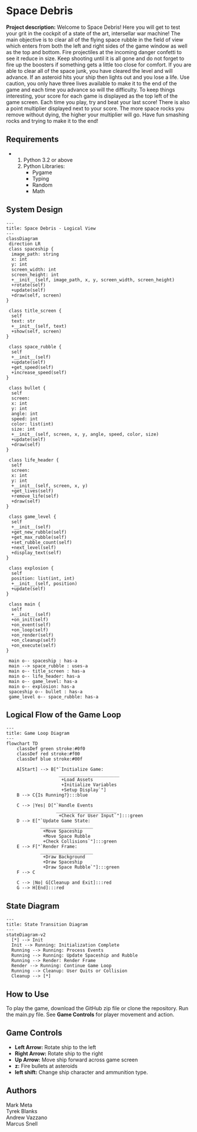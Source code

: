 # Space Debris

**Project description:**  Welcome to Space Debris! Here you will get to test your grit in the cockpit of a state of the art, intersellar war machine!  The main objective is to clear all of the flying space rubble in the field of view which enters from both the left and right sides of the game window as well as the top and bottom. Fire projectiles at the incoming danger confetti to see it reduce in size. Keep shooting until it is all gone and do not forget to fire up the boosters if something gets a little too close for comfort.  If you are able to clear all of the space junk, you have cleared the level and will advance.  If an asteroid hits your ship then lights out and you lose a life.  Use caution, you only have three lives available to make it to the end of the game and each time you advance so will the difficulty. To keep things interesting, your score for each game is displayed as the top left of the game screen.  Each time you play, try and beat your last score!  There is also a point multiplier displayed next to your score.  The more space rocks you remove without dying, the higher your multiplier will go.  Have fun smashing rocks and trying to make it to the end!

## Requirements

 - 1. Python 3.2 or above
   3. Python Libraries:
      - Pygame
      - Typing
      - Random
      - Math
## System Design
```mermaid
---
title: Space Debris - Logical View
---
classDiagram 
 direction LR
 class spaceship {
  image_path: string
  x: int
  y: int
  screen_width: int
  screen_height: int 
  +__init__(self, image_path, x, y, screen_width, screen_height)
  +rotate(self)
  +update(self)
  +draw(self, screen)
}

 class title_screen {
  self
  text: str
  +__init__(self, text)
  +show(self, screen)
}

 class space_rubble {
  self
  +__init__(self)
  +update(self)
  +get_speed(self)
  +increase_speed(self)
}

 class bullet {
  self
  screen:
  x: int
  y: int
  angle: int
  speed: int
  color: list(int)
  size: int
  +__init__(self, screen, x, y, angle, speed, color, size)
  +update(self)
  +draw(self)
}

 class life_header {
  self
  screen:
  x: int
  y: int
  +__init__(self, screen, x, y)
  +get_lives(self)
  +remove_life(self)
  +draw(self)
}

 class game_level {
  self
  +__init__(self)
  +get_new_rubble(self)
  +get_max_rubble(self)
  +set_rubble_count(self)
  +next_level(self)
  +display_text(self)
}

 class explosion {
  self
  position: list(int, int)
  +__init__(self, position)
  +update(self)
}

 class main {
  self
  +__init__(self)
  +on_init(self)
  +on_event(self)
  +on_loop(self)
  +on_render(self)
  +on_cleanup(self)
  +on_execute(self)
}

 main o-- spaceship : has-a
 main --> space_rubble : uses-a
 main o-- title_screen : has-a
 main o-- life_header: has-a
 main o-- game_level: has-a
 main o-- explosion: has-a
 spaceship o-- bullet : has-a
 game_level o-- space_rubble: has-a
```

## Logical Flow of the Game Loop
```mermaid
---
title: Game Loop Diagram
---
flowchart TD
    classDef green stroke:#0f0
    classDef red stroke:#f00
    classDef blue stroke:#00f

    A[Start] --> B["`Initialize Game:
                    _______________________
                     +Load Assets
                     +Initialize Variables
                     +Setup Display`"]
    B --> C{Is Running?}:::blue

    C --> |Yes| D["`Handle Events
                   _______________________
                    +Check for User Input`"]:::green
    D --> E["`Update Game State: 
             ____________________
              +Move Spaceship
              +Move Space Rubble
              +Check Collisions`"]:::green
    E --> F["`Render Frame:
             ____________________
              +Draw Background
              +Draw Spaceship
              +Draw Space Rubble`"]:::green
    F --> C

    C --> |No| G[Cleanup and Exit]:::red
    G --> H[End]:::red
```


## State Diagram
```mermaid
---
title: State Transition Diagram
---
stateDiagram-v2
  [*] --> Init
  Init --> Running: Initialization Complete
  Running --> Running: Process Events
  Running --> Running: Update Spaceship and Rubble
  Running --> Render: Render Frame
  Render --> Running: Continue Game Loop
  Running --> Cleanup: User Quits or Collision
  Cleanup --> [*]
```
     
## How to Use

To play the game, download the GitHub zip file or clone the repository.  Run the main.py file.  See **Game Controls** for player movement and action.

## Game Controls
- **Left Arrow:**  Rotate ship to the left
- **Right Arrow:** Rotate ship to the right
- **Up Arrow:** Move ship forward across game screen
- **z:** Fire bullets at asteroids
- **left shift:** Change ship character and ammunition type.

## Authors
Mark Meta\
Tyrek Blanks\
Andrew Vazzano\
Marcus Snell

